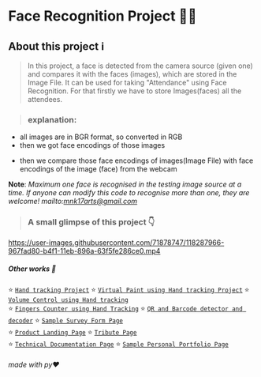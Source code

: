 # Face Recognition Project 💁‍♂️

## About this project ℹ️
> In this project, a face is detected from the camera source (given one) and compares it with the faces (images), which are stored in the Image File.  It can be used for taking "Attendance" using Face Recognition. For that firstly we have to store Images(faces) all the attendees.

> ### explanation:
+ all images are in BGR format, so converted in RGB
+ then we got face encodings of those images
- then we compare those face encodings of images(Image File) with face encodings of the image (face) from the webcam

**Note**: *Maximum one face is recognised in the testing image source at a time. If anyone can modify this code to recognise more than one, they are welcome!  mailto:mnk17arts@gmail.com*

> ### A small glimpse of this project 👇 <br/>
https://user-images.githubusercontent.com/71878747/118287966-967fad80-b4f1-11eb-896a-63f5fe286ce0.mp4

##### Other works 🎊
⭐ [`Hand tracking Project`](https://github.com/mnk17arts/myPython/blob/main/opencv/hand-tracking-module/README.md) 
⭐ [`Virtual Paint using Hand tracking Project`]() 
⭐ [`Volume Control using Hand tracking`]() <br/>
⭐ [`Fingers Counter using Hand Tracking`]() 
⭐ [`QR and Barcode detector and decoder`]() 
⭐ [`Sample Survey Form Page`](https://github.com/mnk17arts/myHtmlCssJs/tree/main/survey-from) <br/>
⭐ [`Product Landing Page`](https://github.com/mnk17arts/myHtmlCssJs/tree/main/product-landing-page) 
⭐ [`Tribute Page`](https://github.com/mnk17arts/myHtmlCssJs/tree/main/tribute-page)  
⭐ [`Technical Documentation Page`](https://github.com/mnk17arts/myHtmlCssJs/tree/main/technical-documentation-page) 
⭐ [`Sample Personal Portfolio Page`](https://github.com/mnk17arts/myHtmlCssJs/tree/main/personal-portfolio-page)  

###### made with py❤️



